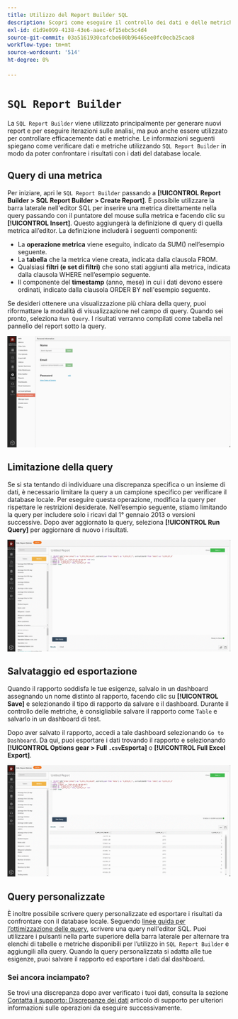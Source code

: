 ```yaml
---
title: Utilizzo del Report Builder SQL
description: Scopri come eseguire il controllo dei dati e delle metriche utilizzando il Report Builder SQL in modo da poter confrontare i risultati con i dati del database locale.
exl-id: d1d9e099-4138-43e6-aaec-6f15ebc5c4d4
source-git-commit: 03a5161930cafcbe600b96465ee0fc0ecb25cae8
workflow-type: tm+mt
source-wordcount: '514'
ht-degree: 0%

---
```


# `SQL Report Builder`

La `SQL Report Builder` viene utilizzato principalmente per generare nuovi report e per eseguire iterazioni sulle analisi, ma può anche essere utilizzato per controllare efficacemente dati e metriche. Le informazioni seguenti spiegano come verificare dati e metriche utilizzando `SQL Report Builder` in modo da poter confrontare i risultati con i dati del database locale.

## Query di una metrica

Per iniziare, apri le `SQL Report Builder` passando a **[!UICONTROL Report Builder > SQL Report Builder > Create Report]**. È possibile utilizzare la barra laterale nell&#39;editor SQL per inserire una metrica direttamente nella query passando con il puntatore del mouse sulla metrica e facendo clic su **[!UICONTROL Insert]**. Questo aggiungerà la definizione di query di quella metrica all’editor. La definizione includerà i seguenti componenti:

- La **operazione metrica** viene eseguito, indicato da SUM() nell’esempio seguente.
- La **tabella** che la metrica viene creata, indicata dalla clausola FROM.
- Qualsiasi **filtri (e set di filtri)** che sono stati aggiunti alla metrica, indicata dalla clausola WHERE nell’esempio seguente.
- Il componente del **timestamp** (anno, mese) in cui i dati devono essere ordinati, indicato dalla clausola ORDER BY nell&#39;esempio seguente.

Se desideri ottenere una visualizzazione più chiara della query, puoi riformattare la modalità di visualizzazione nel campo di query. Quando sei pronto, seleziona `Run Query`. I risultati verranno compilati come tabella nel pannello del report sotto la query.

![](../../assets/run-query-results.gif)

## Limitazione della query

Se si sta tentando di individuare una discrepanza specifica o un insieme di dati, è necessario limitare la query a un campione specifico per verificare il database locale. Per eseguire questa operazione, modifica la query per rispettare le restrizioni desiderate. Nell’esempio seguente, stiamo limitando la query per includere solo i ricavi dal 1° gennaio 2013 o versioni successive. Dopo aver aggiornato la query, seleziona **[!UICONTROL Run Query]** per aggiornare di nuovo i risultati.

![](../../assets/restricting-query.gif)

## Salvataggio ed esportazione

Quando il rapporto soddisfa le tue esigenze, salvalo in un dashboard assegnando un nome distinto al rapporto, facendo clic su **[!UICONTROL Save]** e selezionando il tipo di rapporto da salvare e il dashboard. Durante il controllo delle metriche, è consigliabile salvare il rapporto come `Table` e salvarlo in un dashboard di test.

Dopo aver salvato il rapporto, accedi a tale dashboard selezionando `Go to Dashboard`. Da qui, puoi esportare i dati trovando il rapporto e selezionando **[!UICONTROL Options gear > Full `.csv`Esporta]** o **[!UICONTROL Full Excel Export]**.

![](../../assets/export-dboard-data.gif)

## Query personalizzate

È inoltre possibile scrivere query personalizzate ed esportare i risultati da confrontare con il database locale. Seguendo [linee guida per l’ottimizzazione delle query](../../best-practices/optimizing-your-sql-queries.md), scrivere una query nell&#39;editor SQL. Puoi utilizzare i pulsanti nella parte superiore della barra laterale per alternare tra elenchi di tabelle e metriche disponibili per l’utilizzo in `SQL Report Builder` e aggiungili alla query. Quando la query personalizzata si adatta alle tue esigenze, puoi salvare il rapporto ed esportare i dati dal dashboard.

### Sei ancora inciampato?

Se trovi una discrepanza dopo aver verificato i tuoi dati, consulta la sezione [Contatta il supporto: Discrepanze dei dati](https://support.magento.com/hc/en-us/articles/360016505312) articolo di supporto per ulteriori informazioni sulle operazioni da eseguire successivamente.
